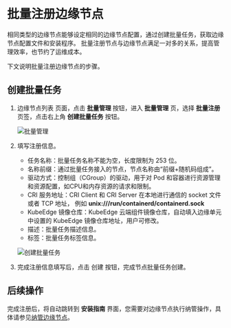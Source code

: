 # 批量注册边缘节点

相同类型的边缘节点能够设定相同的边缘节点配置，通过创建批量任务，获取边缘节点配置文件和安装程序。
批量注册节点与边缘节点满足一对多的关系，提高管理效率，也节约了运维成本。

下文说明批量注册边缘节点的步骤。

## 创建批量任务

1. 边缘节点列表 页面，点击 __批量管理__ 按钮，进入 __批量管理__ 页，选择 __批量注册__ 页签，点击右上角 __创建批量任务__ 按钮。

    ![批量管理](https://docs.daocloud.io/daocloud-docs-images/docs/zh/docs/kant/images/node-batch-01.png)

2. 填写注册信息。

    - 任务名称：批量任务名称不能为空，长度限制为 253 位。
    - 名称前缀：通过批量任务接入的节点，节点名称由“前缀+随机码组成”。
    - 驱动方式：控制组（CGroup）的驱动，用于对 Pod 和容器进行资源管理和资源配置，如CPU和内存资源的请求和限制。
    - CRI 服务地址：CRI Client 和 CRI Server 在本地进行通信的 socket 文件或者 TCP 地址，
      例如 __unix:///run/containerd/containerd.sock__ 
    - KubeEdge 镜像仓库：KubeEdge 云端组件镜像仓库，自动填入边缘单元中设置的 KubeEdge 镜像仓库地址，用户可修改。
    - 描述：批量任务描述信息。
    - 标签：批量任务标签信息。

    ![创建批量任务](https://docs.daocloud.io/daocloud-docs-images/docs/zh/docs/kant/images/node-batch-02.png)

3. 完成注册信息填写后，点击 创建 按钮，完成节点批量任务创建。

## 后续操作

完成注册后，将自动跳转到 __安装指南__ 界面，您需要对边缘节点执行纳管操作，具体请参见[纳管边缘节点](./managed-node.md)。
